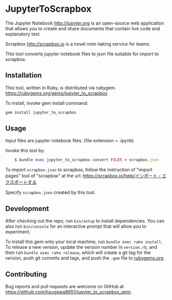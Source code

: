 # JupyterToScrapbox

The Jupyter Notebook http://jupyter.org is an open-source web application that allows you to create and share documents that contain live code and explanatory text.

Scrapbox http://scrapbox.io is a novel note-taking service for teams.

This tool converts jupyter notebook files to json file suitable for import to scrapbox.

## Installation

This tool, written in Ruby, is distributed via rubygem. https://rubygems.org/gems/jupyter_to_scrapbox

To install, invoke gem install command:

```ruby
gem install jupyter_to_scrapbox
```

## Usage

Input files are jupyter notebook files. (file extension = .ipynb)

Invoke this tool by:

```ruby
    $ bundle exec jupyter_to_scrapbox convert FILES > scrapbox.json
```

To import `scrapbox.json` to scrapbox, follow the instruction of "import pages" tool of "scrapbox" at the url:
    https://scrapbox.io/help/インポート・エクスポートする

Specify `scrapbox.json` created by this tool.

## Development

After checking out the repo, run `bin/setup` to install dependencies. You can also run `bin/console` for an interactive prompt that will allow you to experiment.

To install this gem onto your local machine, run `bundle exec rake install`. To release a new version, update the version number in `version.rb`, and then run `bundle exec rake release`, which will create a git tag for the version, push git commits and tags, and push the `.gem` file to [rubygems.org](https://rubygems.org).

## Contributing

Bug reports and pull requests are welcome on GitHub at https://github.com/hsugawa8651/jupyter_to_scrapbox_gem.
